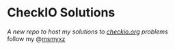 # CheckIO Solutions  
*A new repo to host my solutions to [checkio.org][1] problems*  
follow my @[msmyxz][2]


[1]: https://py.checkio.org
[2]: https://py.checkio.org/user/msmyxz/

